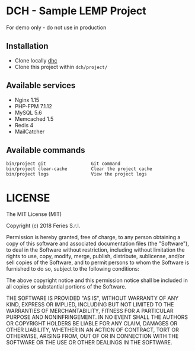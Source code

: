 # DCH - Sample LEMP Project

For demo only - do not use in production

## Installation

- Clone locally [dhc](https://github.com/feries/dch)
- Clone this project within ```dch/project/```

## Available services

- Nginx 1.15
- PHP-FPM 7.1.12
- MySQL 5.6
- Memcached 1.5
- Redis 4
- MailCatcher 

## Available commands

    bin/project git                 Git command
    bin/project clear-cache         Clear the project cache
    bin/project logs                View the project logs
    
# LICENSE
    
The MIT License (MIT)

Copyright (c) 2018 Feries S.r.l.

Permission is hereby granted, free of charge, to any person obtaining a copy
of this software and associated documentation files (the "Software"), to deal
in the Software without restriction, including without limitation the rights
to use, copy, modify, merge, publish, distribute, sublicense, and/or sell
copies of the Software, and to permit persons to whom the Software is
furnished to do so, subject to the following conditions:

The above copyright notice and this permission notice shall be included in
all copies or substantial portions of the Software.

THE SOFTWARE IS PROVIDED "AS IS", WITHOUT WARRANTY OF ANY KIND, EXPRESS OR
IMPLIED, INCLUDING BUT NOT LIMITED TO THE WARRANTIES OF MERCHANTABILITY,
FITNESS FOR A PARTICULAR PURPOSE AND NONINFRINGEMENT. IN NO EVENT SHALL THE
AUTHORS OR COPYRIGHT HOLDERS BE LIABLE FOR ANY CLAIM, DAMAGES OR OTHER
LIABILITY, WHETHER IN AN ACTION OF CONTRACT, TORT OR OTHERWISE, ARISING FROM,
OUT OF OR IN CONNECTION WITH THE SOFTWARE OR THE USE OR OTHER DEALINGS IN
THE SOFTWARE.